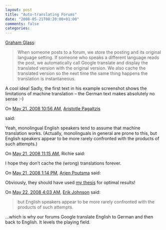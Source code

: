 ```yaml
---
layout: post
title: "Auto-translating Forums"
date: "2008-05-21T08:20:00+01:00"
comments: false
categories: 
---
```


<p><a href="http://grahamglass.blogs.com/main/2008/05/auto-translatin.html">Graham Glass</a>:</p>

<blockquote>
<p>When someone posts to a forum, we store the posting and its original language setting. If someone who speaks a different language reads the post, we automatically call Google translate and display the translated version with the original version. We also cache the translated version so the next time the same thing happens the translation is instantaneous.</p>
</blockquote>

<p>A cool idea! Sadly, the first text in his example screenshot shows the limitations of machine translation – the German text makes absolutely no sense :-)</p>

<section class="comments">



<div class="comment" id="comment-1715">
On <a href="#comment-1715" title="Permalink to this comment">May 21, 2008 10:56 AM</a>, <a href="http://plasmasturm.org/" title="http://plasmasturm.org/" rel="nofollow">Aristotle Pagaltzis</a>

<a href="http://plasmasturm.org/" class="commenter-profile"></a>
said:
<p>Yeah, monolingual English speakers tend to assume that machine translation works. (Actually, monolinguals in general are prone to this, but English speakers appear to be more rarely confronted with the products of such attempts.)</p>


<div class="comment" id="comment-1716">
On <a href="#comment-1716" title="Permalink to this comment">May 21, 2008 11:15 AM</a>, Richie
said:
<p>I hope they don&#8217;t cache the (wrong) translations forever.</p>


<div class="comment" id="comment-1717">
On <a href="#comment-1717" title="Permalink to this comment">May 21, 2008  1:14 PM</a>, <a href="http://blog.springsource.com/arjen/" title="http://blog.springsource.com/arjen/" rel="nofollow">Arjen Poutsma</a>
said:
<p>Obviously, they should have used <a href="http://www.xs4all.nl/~ajwp/main.ps.gz" rel="nofollow">my thesis</a> for optimal results!</p>


<div class="comment" id="comment-1718">
On <a href="#comment-1718" title="Permalink to this comment">May 22, 2008  4:03 AM</a>, <a href="http://appsdie.blogspot.com" title="http://appsdie.blogspot.com" rel="nofollow">Erik Johnson</a>
said:
<blockquote>
<p>but English speakers appear to be more rarely confronted with the products of such attempts.</p>
</blockquote>

<p>&#8230;which is why our forums Google translate English to German and then back to English.  It levels the playing field.  </p>


</section>

